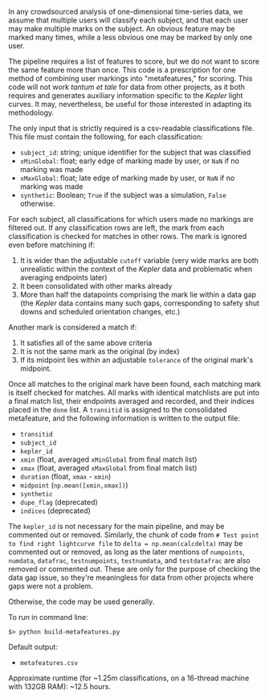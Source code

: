 In any crowdsourced analysis of one-dimensional time-series data, we assume that multiple users will classify each subject, and that each user may make multiple marks on the subject.  An obvious feature may be marked many times, while a less obvious one may be marked by only one user.

The pipeline requires a list of features to score, but we do not want to score the same feature more than once.  This code is a prescription for one method of combining user markings into "metafeatures," for scoring.  This code will not work <em>tantum et tale</em> for data from other projects, as it both requires and generates auxiliary information specific to the <em>Kepler</em> light curves.  It may, nevertheless, be useful for those interested in adapting its methodology.

The only input that is strictly required is a csv-readable classifications file.  This file must contain the following, for each classification:
- `subject_id`:  string; unique identifier for the subject that was classified
- `xMinGlobal`:  float; early edge of marking made by user, or `NaN` if no marking was made
- `xMaxGlobal`:  float; late edge of marking made by user, or `NaN` if no marking was made
- `synthetic`:  Boolean; `True` if the subject was a simulation, `False` otherwise.

For each subject, all classifications for which users made no markings are filtered out.  If any classification rows are left, the mark from each classification is checked for matches in other rows.  The mark is ignored even before matchining if:
1. It is wider than the adjustable `cutoff` variable (very wide marks are both unrealistic within the context of the <em>Kepler</em> data and problematic when averaging endpoints later)
2. It been consolidated with other marks already
3. More than half the datapoints comprising the mark lie within a data gap (the <em>Kepler</em> data contains many such gaps, corresponding to safety shut downs and scheduled orientation changes, etc.)

Another mark is considered a match if:
1. It satisfies all of the same above criteria
2. It is not the same mark as the original (by index)
3. If its midpoint lies within an adjustable `tolerance` of the original mark's midpoint.

Once all matches to the original mark have been found, each matching mark is itself checked for matches.  All marks with identical matchlists are put into a final match list, their endpoints averaged and recorded, and their indices placed in the `done` list.  A `transitid` is assigned to the consolidated metafeature, and the following information is written to the output file:
- `transitid`
- `subject_id`
- `kepler_id`
- `xmin` (float, averaged `xMinGlobal` from final match list)
- `xmax` (float, averaged `xMaxGlobal` from final match list)
- `duration` (float, `xmax` - `xmin`)
- `midpoint` (`np.mean([xmin,xmax])`)
- `synthetic`
- `dupe_flag` (deprecated)
- `indices` (deprecated)

The `kepler_id` is not necessary for the main pipeline, and may be commented out or removed.  Similarly, the chunk of code from `# Test point to find right lightcurve file` to `delta = np.mean(calcdelta)` may be commented out or removed, as long as the later mentions of `numpoints`, `numdata`, `datafrac`, `testnumpoints`, `testnumdata`, and `testdatafrac` are also removed or commented out.  These are only for the purpose of checking the data gap issue, so they're meaningless for data from other projects where gaps were not a problem.

Otherwise, the code may be used generally.

To run in command line:
```
$> python build-metafeatures.py
```
Default output:
- `metafeatures.csv`

Approximate runtime (for ~1.25m classifications, on a 16-thread machine with 132GB RAM):  ~12.5 hours.
